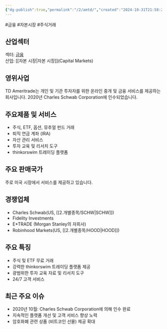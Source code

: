 ```yaml
---
{"dg-publish":true,"permalink":"/2/amtd/","created":"2024-10-31T21:58:24.084+09:00","updated":"2025-06-03T20:05:57.648+09:00"}
---
```


#금융 #자본시장 #주식거래 

## 산업섹터

섹터: [금융](Financials)  
산업: [[자본 시장\|자본 시장]](Capital Markets)

## 영위사업

TD Ameritrade는 개인 및 기관 투자자를 위한 온라인 중개 및 금융 서비스를 제공하는 회사입니다. 2020년 Charles Schwab Corporation에 인수되었습니다.

## 주요제품 및 서비스

- 주식, ETF, 옵션, 뮤추얼 펀드 거래
- 퇴직 연금 계좌 (IRA)
- 자산 관리 서비스
- 투자 교육 및 리서치 도구
- thinkorswim 트레이딩 플랫폼

## 주요 판매국가

주로 미국 시장에서 서비스를 제공하고 있습니다.

## 경쟁업체

- Charles Schwab(US, [[2.개별종목/SCHW\|SCHW]])
- Fidelity Investments
- E*TRADE (Morgan Stanley의 자회사)
- Robinhood Markets(US, [[2.개별종목/HOOD\|HOOD]])

## 주요 특징

- 주식 및 ETF 무료 거래
- 강력한 thinkorswim 트레이딩 플랫폼 제공
- 광범위한 투자 교육 자료 및 리서치 도구
- 24/7 고객 서비스

## 최근 주요 이슈

- 2020년 10월: Charles Schwab Corporation에 의해 인수 완료
- 지속적인 플랫폼 개선 및 고객 서비스 향상 노력
- 암호화폐 관련 상품 (비트코인 선물) 제공 확대